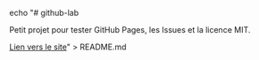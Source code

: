 
echo "# github-lab

Petit projet pour tester GitHub Pages, les Issues et la licence MIT.

[Lien vers le site](https://ouachour-meriem.github.io/github-lab/)" > README.md
